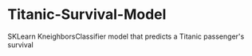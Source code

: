 # Titanic-Survival-Model
SKLearn KneighborsClassifier model that predicts a Titanic passenger's survival
